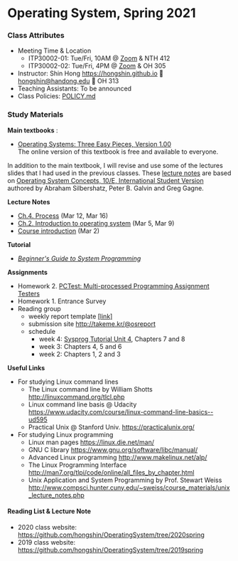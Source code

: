 # Operating System, Spring 2021

### Class Attributes ###
* Meeting Time & Location
  * ITP30002-01: Tue/Fri, 10AM @ [Zoom](https://handong.zoom.us/my/hongshin) & NTH 412
  * ITP30002-02: Tue/Fri, 4PM @ [Zoom](https://handong.zoom.us/my/hongshin) & OH 305
* Instructor: Shin Hong https://hongshin.github.io :e-mail: hongshin@handong.edu :door: OH 313
* Teaching Assistants: To be announced
* Class Policies: [POLICY.md](https://github.com/hongshin/OperatingSystem/blob/master/POLICY.md)

### Study Materials ###

**Main textbooks** :
* [Operating Systems: Three Easy Pieces, Version 1.00](http://pages.cs.wisc.edu/~remzi/OSTEP/)  
  The online version of this textbook is free and available to everyone.

In addition to the main textbook, I will revise and use some of the lectures slides that I had used in the previous classes. These [lecture notes](https://github.com/hongshin/OperatingSystem/tree/2020spring) are based on [Operating System Concepts, 10/E, International Student Version](http://www.kyobobook.co.kr/product/detailViewEng.laf?ejkGb=ENG&mallGb=ENG&barcode=9781119586166) authored by Abraham Silbershatz, Peter B. Galvin and Greg Gagne. 

**Lecture Notes**
 - [Ch.4. Process](http://github.com/hongshin/OperatingSystem/blob/master/notes/ch4-process.pdf) (Mar 12, Mar 16)
 - [Ch.2. Introduction to operating system](http://github.com/hongshin/OperatingSystem/blob/master/notes/ch2-introduction.pdf) (Mar 5, Mar 9)
 - [Course introduction](http://github.com/hongshin/OperatingSystem/blob/master/notes/course+intro.pdf) (Mar 2)
 
 **Tutorial** 
  - [*Beginner's Guide to System Programming*](https://sites.google.com/handong.edu/system-programming)

**Assignments**
 - Homework 2. [PCTest: Multi-processed Programming Assignment Testers](http://github.com/hongshin/OperatingSystem/blob/master/assignments/homework1.pdf)
 - Homework 1. Entrance Survey
 - Reading group 
   * weekly report template [\[link\]](http://github.com/hongshin/OperatingSystem/blob/master/assignments/weekly+report.docx)
   * submission site http://takeme.kr/@osreport
   * schedule
       - week 4: [Sysprog Tutorial Unit 4](https://sites.google.com/handong.edu/system-programming/unit-4-inter-process-communication), Chapters 7 and 8
       - week 3: Chapters 4, 5 and 6
       - week 2: Chapters 1, 2 and 3
       

**Useful Links**
- For studying Linux command lines
  - The Linux command line by William Shotts http://linuxcommand.org/tlcl.php
  - Linux command line basis @ Udacity https://www.udacity.com/course/linux-command-line-basics--ud595
  - Practical Unix @ Stanford Univ. https://practicalunix.org/
- For studying Linux programming
  - Linux man pages https://linux.die.net/man/
  - GNU C library https://www.gnu.org/software/libc/manual/
  - Advanced Linux programming http://www.makelinux.net/alp/
  - The Linux Programming Interface http://man7.org/tlpi/code/online/all_files_by_chapter.html
  - Unix Application and System Programming by Prof. Stewart Weiss  http://www.compsci.hunter.cuny.edu/~sweiss/course_materials/unix_lecture_notes.php

#### Reading List & Lecture Note 
* 2020 class website: https://github.com/hongshin/OperatingSystem/tree/2020spring
* 2019 class website: https://github.com/hongshin/OperatingSystem/tree/2019spring





